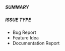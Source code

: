 <!--- Please, verify your issue has not already been reported on GitHub -->

##### SUMMARY
<!--- Explain the problem briefly below -->

##### ISSUE TYPE
<!--- Pick one below and delete the rest -->
 - Bug Report
 - Feature Idea
 - Documentation Report